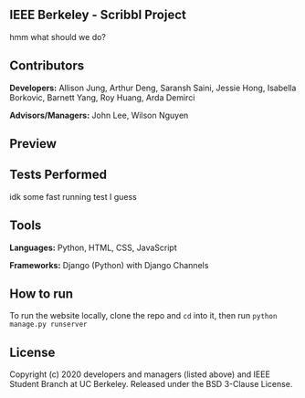 ## IEEE Berkeley - Scribbl Project
hmm what should we do?


## Contributors
**Developers:** Allison Jung, Arthur Deng, Saransh Saini, Jessie Hong, Isabella Borkovic, Barnett Yang, Roy Huang, Arda Demirci

**Advisors/Managers:** John Lee, Wilson Nguyen


## Preview




## Tests Performed
idk some fast running test I guess 


## Tools
**Languages:** Python, HTML, CSS, JavaScript

**Frameworks:** Django (Python) with Django Channels 


## How to run
To run the website locally, clone the repo and ```cd``` into it, then run ```python manage.py runserver```


## License
Copyright (c) 2020 developers and managers (listed above) and IEEE Student Branch at UC Berkeley. Released under the BSD 3-Clause License.
